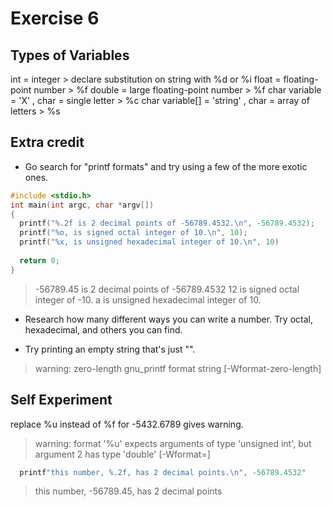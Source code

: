 # Exercise 6
## Types of Variables

int = integer > declare substitution on string with %d or %i
float = floating-point number > %f
double = large floating-point number > %f
char variable = 'X' , char = single letter > %c
char variable[] = 'string' , char = array of letters > %s

## Extra credit

- Go search for "printf formats" and try using a few of the more exotic ones.

```C
#include <stdio.h>
int main(int argc, char *argv[])
{
  printf("%.2f is 2 decimal points of -56789.4532.\n", -56789.4532);
  printf("%o, is signed octal integer of 10.\n", 10);
  printf("%x, is unsigned hexadecimal integer of 10.\n", 10)
  
  return 0;
}
```

> -56789.45 is 2 decimal points of -56789.4532
12 is signed octal integer of -10.
a is unsigned hexadecimal integer of 10.
  
- Research how many different ways you can write a number. Try octal, hexadecimal, and others you can find.

- Try printing an empty string that's just "".

> warning: zero-length gnu_printf format string [-Wformat-zero-length]

## Self Experiment

replace %u instead of %f for -5432.6789 gives warning.

> warning: format '%u' expects arguments of type 'unsigned int', but argument 2 has type 'double' [-Wformat=]

```C
  printf"this number, %.2f, has 2 decimal points.\n", -56789.4532"
```

> this number, -56789.45, has 2 decimal points
